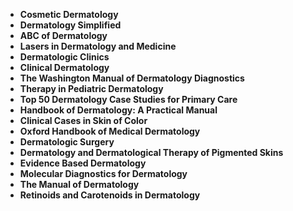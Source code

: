 
 

<ul>
  
 <li><b><a target="_blank" href="https://github.com/manjunath5496/Dermatology-Books/blob/master/der(1).pdf" style="text-decoration:none;">Cosmetic Dermatology</a></b></li>
  
<li><b><a target="_blank" href="https://github.com/manjunath5496/Dermatology-Books/blob/master/der(2).pdf" style="text-decoration:none;">Dermatology Simplified</a></b></li>

<li><b><a target="_blank" href="https://github.com/manjunath5496/Dermatology-Books/blob/master/der(3).pdf" style="text-decoration:none;">ABC of Dermatology</a></b></li>                         
  <li><b><a target="_blank" href="https://github.com/manjunath5496/Dermatology-Books/blob/master/der(4).rar" style="text-decoration:none;">Lasers in Dermatology and Medicine</a></b></li>
  
   <li><b><a target="_blank" href="https://github.com/manjunath5496/Dermatology-Books/blob/master/der(5).pdf" style="text-decoration:none;">Dermatologic Clinics</a></b></li>  
   
 <li><b><a target="_blank" href="https://github.com/manjunath5496/Dermatology-Books/blob/master/der(6).pdf" style="text-decoration:none;">Clinical Dermatology</a></b></li>
  
<li><b><a target="_blank" href="https://github.com/manjunath5496/Dermatology-Books/blob/master/der(7).pdf" style="text-decoration:none;"> The Washington Manual of Dermatology Diagnostics</a></b></li>

 <li><b><a target="_blank" href="https://github.com/manjunath5496/Dermatology-Books/blob/master/der(8).pdf" style="text-decoration:none;">Therapy in Pediatric Dermatology</a></b></li>
  
<li><b><a target="_blank" href="https://github.com/manjunath5496/Dermatology-Books/blob/master/der(9).pdf" style="text-decoration:none;">Top 50 Dermatology Case Studies for Primary Care</a></b></li>

<li><b><a target="_blank" href="https://github.com/manjunath5496/Dermatology-Books/blob/master/der(10).pdf" style="text-decoration:none;">Handbook of Dermatology: A Practical Manual</a></b></li>                         
  <li><b><a target="_blank" href="https://github.com/manjunath5496/Dermatology-Books/blob/master/der(11).pdf" style="text-decoration:none;">Clinical Cases in Skin of Color</a></b></li>
  
   <li><b><a target="_blank" href="https://github.com/manjunath5496/Dermatology-Books/blob/master/der(12).pdf" style="text-decoration:none;">Oxford Handbook of Medical Dermatology</a></b></li>  
   

<li><b><a target="_blank" href="https://github.com/manjunath5496/Dermatology-Books/blob/master/der(13).pdf" style="text-decoration:none;">Dermatologic Surgery</a></b></li>

<li><b><a target="_blank" href="https://github.com/manjunath5496/Dermatology-Books/blob/master/der(14).pdf" style="text-decoration:none;">Dermatology and Dermatological Therapy of Pigmented Skins</a></b></li>                         
  <li><b><a target="_blank" href="https://github.com/manjunath5496/Dermatology-Books/blob/master/der(15).pdf" style="text-decoration:none;">Evidence Based Dermatology</a></b></li>
  
   <li><b><a target="_blank" href="https://github.com/manjunath5496/Dermatology-Books/blob/master/der(16).pdf" style="text-decoration:none;">Molecular Diagnostics for Dermatology</a></b></li>  
   
  <li><b><a target="_blank" href="https://github.com/manjunath5496/Dermatology-Books/blob/master/der(17).pdf" style="text-decoration:none;">The Manual of Dermatology</a></b></li>
  
   <li><b><a target="_blank" href="https://github.com/manjunath5496/Dermatology-Books/blob/master/der(18).pdf" style="text-decoration:none;">Retinoids and Carotenoids in Dermatology</a></b></li>  






     
 </ul>
